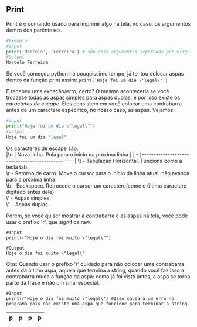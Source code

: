 ## Print
Print é o comando usado para imprimir algo na tela, no caso, os argumentos dentro dos parênteses.

```py
#Exemplo:
#Input
print('Marcelo', 'Ferreira') # são dois argumentos separados por vírgula e que serão imprimidos separados por um espaço.
#Output
Marcelo Ferreira
```

Se você começou python há pouquíssimo tempo, já tentou colocar aspas dentro da função print assim: 
`print('Hoje foi um dia \'legal\'')`

E recebeu uma exceção/erro, certo? O mesmo aconteceria se você trocasse todas as aspas simples para aspas duplas, e por isso existe os *caracteres de escape*. Eles consistem em você colocar uma contrabarra antes de um caractere específico, no nosso caso, as aspas. Vejamos:
```py
#input
print("Hoje foi um dia \"legal\"") 
#output
Hoje foi um dia "legal"
```

 
Os caracteres de escape são:   
|\n | Nova linha. Pula para o início da próxima linha.| 
| - |-------------------------------------------------|
\t - Tabulação Horizontal. Funciona como a tecla tab.   
\r - Retorno de carro. Move o cursor para o início da linha atual; não avança para a próxima linha   
\b - Backspace. Retrocede o cursor um caractere(come o último caractere digitado antes dele)                            
\\'  - Aspas simples.       
\\" - Aspas duplas.

Porém, se você quiser mostrar a contrabarra e as aspas na tela, você pode usar o prefixo 'r', que significa raw.
```
#Input
print(r"Hoje o dia foi muito \"legal\"")

#Output
Hoje o dia foi muito \"legal\"
```

Obs: Quando usar o prefixo 'r' cuidado para não colocar uma contrabarra antes da último aspa, aquela que termina a string, quando você faz isso a contrabarra muda a função da aspa: como já foi visto antes, a aspa se torna parte da frase e não um sinal especial.

```
#Input
print(r"Hoje o dia foi muito \"legal\") #Isso causará um erro no programa pois não existe uma aspa que funcione para terminar a string.
```


|p|p|p|p|
| - | - | - | - |
